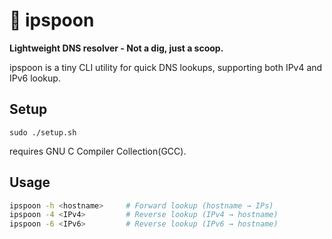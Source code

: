 # 🥄 ipspoon

**Lightweight DNS resolver - Not a dig, just a scoop.**

ipspoon is a tiny CLI utility for quick DNS lookups, supporting both IPv4 and IPv6 lookup.

## Setup
```
sudo ./setup.sh
```
requires GNU C Compiler Collection(GCC).

## Usage
```bash
ipspoon -h <hostname>     # Forward lookup (hostname → IPs)
ipspoon -4 <IPv4>         # Reverse lookup (IPv4 → hostname)
ipspoon -6 <IPv6>         # Reverse lookup (IPv6 → hostname)

```
